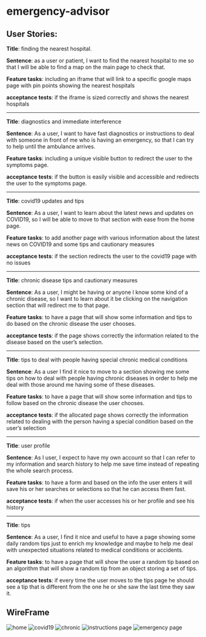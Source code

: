 # emergency-advisor

## User Stories:


**Title**: finding the nearest hospital. 

**Sentence**: as a user or patient, I want to find the nearest hospital to me so that I will be able to find a map on the main page to check that. 

**Feature tasks**: including an iframe that will link to a specific google maps page with pin points showing the nearest hospitals 

**acceptance tests**: if the iframe is sized correctly and shows the nearest hospitals 

------------------------------------------------------------------------------------------------------------------------------------------------------------------
 

**Title**: diagnostics and immediate interference 

**Sentence**: As a user, I want to have fast diagnostics or instructions to deal with someone in front of me who is having an emergency, so that I can try to help until the ambulance arrives. 

**Feature tasks**: including a unique visible button to redirect the user to the symptoms page. 

**acceptance tests**: if the button is easily visible and accessible and redirects the user to the symptoms page. 

------------------------------------------------------------------------------------------------------------------------------------------------------------------

 
 

**Title**: covid19 updates and tips 

**Sentence**: As a user, I want to learn about the latest news and updates on COVID19, so I will be able to move to that section with ease from the home page. 

**Feature tasks**: to add another page with various information about the latest news on COVID19 and some tips and cautionary measures 

**acceptance tests**: if the section redirects the user to the covid19 page with no issues  


 -----------------------------------------------------------------------------------------------------------------------------------------------------------------

 


**Title**: chronic disease tips and cautionary measures 

**Sentence**: As a user, I might be having or anyone I know some kind of a chronic disease, so I want to learn about it be clicking on the navigation section that will redirect me to that page. 

**Feature tasks**: to have a page that will show some information and tips to do based on the chronic disease the user chooses. 

**acceptance tests**: if the page shows correctly the information related to the disease based on the user’s selection. 


 ------------------------------------------------------------------------------------------------------------------------------------------------------------------

 

**Title**: tips to deal with people having special chronic medical conditions 

**Sentence**: As a user I find it nice to move to a section showing me some tips on how to deal with people having chronic diseases in order to help me deal with those around me having some of these diseases. 

**Feature tasks**: to have a page that will show some information and tips to follow based on the chronic disease the user chooses. 

**acceptance tests**: if the allocated page shows correctly the information related to dealing with the person having a special condition based on the user’s selection 

------------------------------------------------------------------------------------------------------------------------------------------------------------------

 

**Title**: user profile 

**Sentence**: As I user, I expect to have my own account so that I can refer to my information and search history to help me save time instead of repeating the whole search process. 

**Feature tasks**: to have a form and based on the info the user enters it will save his or her searches or selections so that he can access them fast. 

**acceptance tests**: if when the user accesses his or her profile and see his history 


 ------------------------------------------------------------------------------------------------------------------------------------------------------------------

 

**Title**: tips 

**Sentence**: As a user, I find it nice and useful to have a page showing some daily random tips just to enrich my knowledge and maybe to help me deal with unexpected situations related to medical conditions or accidents. 

**Feature tasks**: to have a page that will show the user a random tip based on an algorithm that will show a random tip from an object storing a set of tips. 

**acceptance tests**: if every time the user moves to the tips page he should see a tip that is different from the one he or she saw the last time they saw it. 

 
## WireFrame

![home](./wireframe/Home.png)
![covid19](./wireframe/COVID-page.png)
![chronic](./wireframe/chronic.png)
![instructions page](./wireframe/Instruction-page.png)
![emergency page](./wireframe/emergency-page.png)
